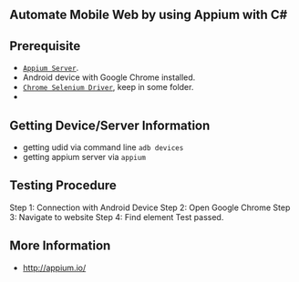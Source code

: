 ## Automate Mobile Web by using Appium with C#

## Prerequisite
- [`Appium Server`](https://github.com/appium/appium-desktop/releases/tag/v1.15.1).
- Android device with Google Chrome installed.
- [`Chrome Selenium Driver`](https://chromedriver.storage.googleapis.com/index.html?path=79.0.3945.36/), keep in some folder.
- 

## Getting Device/Server Information
- getting udid via command line `adb devices`
- getting appium server via `appium`

## Testing Procedure
Step 1: Connection with Android Device
Step 2: Open Google Chrome
Step 3: Navigate to website
Step 4: Find element
Test passed.

## More Information
- http://appium.io/